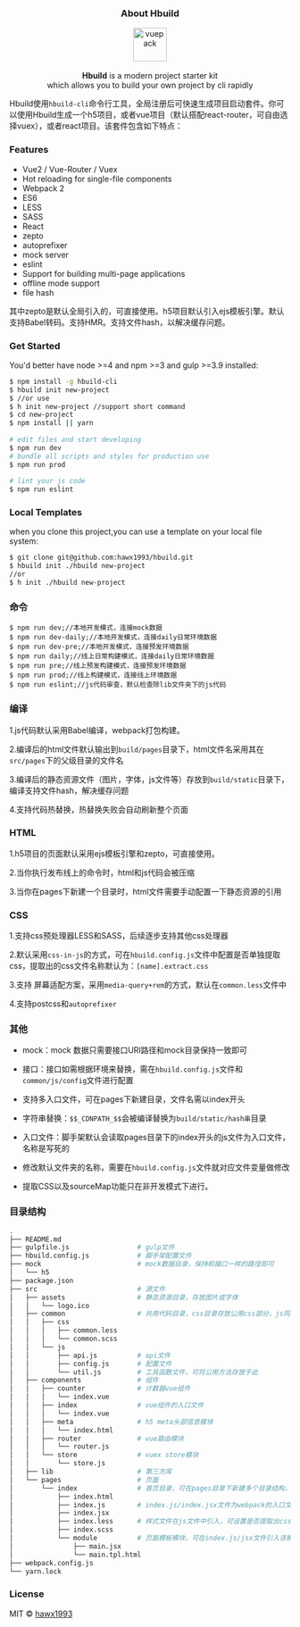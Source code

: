 
### <p align='center'>About Hbuild</p>

<p align="center">
  <img src="http://chuantu.biz/t5/92/1495463272x1822614086.png" alt="vuepack" width="60">
  <br><br><strong>Hbuild</strong> is a modern project starter kit<br>which  allows you to build your own project by cli rapidly
</p>

    
Hbuild使用`hbuild-cli`命令行工具，全局注册后可快速生成项目启动套件。你可以使用Hbuild生成一个h5项目，或者vue项目（默认搭配react-router，可自由选择vuex），或者react项目。该套件包含如下特点：
    
### Features
       
- Vue2 / Vue-Router / Vuex
- Hot reloading for single-file components
- Webpack 2 
- ES6
- LESS
- SASS
- React
- zepto
- autoprefixer
- mock server
- eslint
- Support for building multi-page applications
- offline mode support
- file hash

其中zepto是默认全局引入的，可直接使用。h5项目默认引入ejs模板引擎。默认支持Babel转码。支持HMR。支持文件hash，以解决缓存问题。
    
    
### Get Started
    
    
You'd better have node >=4 and npm >=3 and gulp >=3.9 installed:
    
```bash
$ npm install -g hbuild-cli
$ hbuild init new-project 
$ //or use
$ h init new-project //support short command
$ cd new-project
$ npm install || yarn
 
# edit files and start developing
$ npm run dev
# bundle all scripts and styles for production use
$ npm run prod
 
# lint your js code
$ npm run eslint
```
    

### Local Templates

when you clone this project,you can  use a template on your local file system:

```bash
$ git clone git@github.com:hawx1993/hbuild.git
$ hbuild init ./hbuild new-project
//or
$ h init ./hbuild new-project
```
### 命令

```
$ npm run dev;//本地开发模式，连接mock数据
$ npm run dev-daily;//本地开发模式，连接daily日常环境数据
$ npm run dev-pre;//本地开发模式，连接预发环境数据
$ npm run daily;//线上日常构建模式，连接daily日常环境数据
$ npm run pre;//线上预发构建模式，连接预发环境数据
$ npm run prod;//线上构建模式，连接线上环境数据
$ npm run eslint;//js代码审查，默认检查除lib文件夹下的js代码
```

### 编译

1.js代码默认采用Babel编译，webpack打包构建。

2.编译后的html文件默认输出到`build/pages`目录下，html文件名采用其在`src/pages`下的父级目录的文件名

3.编译后的静态资源文件（图片，字体，js文件等）存放到`build/static`目录下，编译支持文件hash，解决缓存问题

4.支持代码热替换，热替换失败会自动刷新整个页面

### HTML

1.h5项目的页面默认采用ejs模板引擎和zepto，可直接使用。

2.当你执行发布线上的命令时，html和js代码会被压缩

3.当你在pages下新建一个目录时，html文件需要手动配置一下静态资源的引用

### CSS

1.支持css预处理器LESS和SASS，后续逐步支持其他css处理器

2.默认采用`css-in-js`的方式，可在`hbuild.config.js`文件中配置是否单独提取css，提取出的css文件名称默认为：`[name].extract.css`

3.支持 屏幕适配方案，采用`media-query+rem`的方式，默认在`common.less`文件中

4.支持postcss和`autoprefixer`

### 其他

- mock：mock 数据只需要接口URI路径和mock目录保持一致即可

- 接口：接口如需根据环境来替换，需在`hbuild.config.js`文件和`common/js/config`文件进行配置

- 支持多入口文件，可在pages下新建目录，文件名需以index开头

- 字符串替换：`$$_CDNPATH_$$`会被编译替换为`build/static/hash串`目录

- 入口文件：脚手架默认会读取pages目录下的index开头的js文件为入口文件，名称是写死的

- 修改默认文件夹的名称，需要在`hbuild.config.js`文件就对应文件变量做修改

- 提取CSS以及sourceMap功能只在非开发模式下进行。


### 目录结构

```bash
.
├── README.md
├── gulpfile.js                 # gulp文件
├── hbuild.config.js            # 脚手架配置文件
├── mock                        # mock数据目录，保持和接口一样的路径即可
│   └── h5
├── package.json    
├── src                         # 源文件 
│   ├── assets                  # 静态资源目录，存放图片或字体
│   │   └── logo.ico
│   ├── common                  # 共用代码目录，css目录存放公用css部分，js同理
│   │   ├── css
│   │   │   ├── common.less
│   │   │   └── common.scss
│   │   └── js
│   │       ├── api.js          # api文件
│   │       ├── config.js       # 配置文件
│   │       └── util.js         # 工具函数文件，可将公用方法存放于此
│   ├── components              # 组件
│   │   ├── counter             # 计数器vue组件
│   │   │   └── index.vue
│   │   ├── index               # vue组件的入口文件
│   │   │   └── index.vue
│   │   ├── meta                # h5 meta头部信息模块
│   │   │   └── index.html
│   │   ├── router              # vue路由模块
│   │   │   └── router.js
│   │   └── store               # vuex store模块
│   │       └── store.js
│   ├── lib                     # 第三方库 
│   └── pages                   # 页面    
│       └── index               # 首页目录，可在pages目录下新建多个目录结构，作为多入口文件
│           ├── index.html
│           ├── index.js        # index.js/index.jsx文件为webpack的入口文件
│           ├── index.jsx
│           ├── index.less      # 样式文件在js文件中引入，可设置是否提取出css文件     
│           ├── index.scss
│           └── module          # 页面模板模块，可在index.js/jsx文件引入该模块文件
│               ├── main.jsx
│               └── main.tpl.html
├── webpack.config.js
└── yarn.lock
```



### License
    
MIT © [hawx1993](https://github.com/hawx1993)
